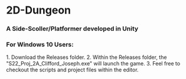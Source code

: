 # 2D-Dungeon
<h3>A Side-Scoller/Platformer developed in Unity</h3>

<h3>For Windows 10 Users:</h3> 
1. Download the Releases folder.
2. Within the Releases folder, the "S22_Proj_2A_Clifford_Joseph.exe" will launch the game.
3. Feel free to checkout the scripts and project files within the editor.
